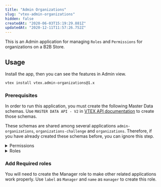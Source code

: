```yaml
---
title: "Admin Organizations"
slug: "vtex-admin-organizations"
hidden: false
createdAt: "2020-06-03T15:19:29.881Z"
updatedAt: "2020-12-11T11:57:26.752Z"
---
```


This is an Admin application for managing `Roles` and `Permissions` for organizations on a B2B Store.

## Usage

Install the app, then you can see the features in Admin view.

```sh
vtex install vtex.admin-organizations@1.x
```

### Prerequisites

In order to run this application, you must create the following Master Data schemas.
Use `MASTER DATA API - V2` in [VTEX API documentation](https://developers.vtex.com/reference#master-data-api-v2-overview) to create those schemas.

These schemas are shared among several applications `admin-organizations`, `organizations-challenge` and `organizations`. Therefore, if you have already created these schemas before, you can ignore this step.

<details>

<summary>Permissions</summary>

Data Entity Name: BusinessPermission
Schema Name: business-permission-schema-v1

``` json
{
 "properties": {
  "name": {
   "type": "string"
  },
  "label": {
   "type": "string"
  }
 },
 "v-default-fields": [
  "name",
  "label",
  "id"
 ],
 "required": [
  "name"
 ],
 "v-indexed": [
  "name"
 ],
 "v-security": {
  "allowGetAll": true,
  "publicRead": [
   "name",
   "label",
   "id"
  ],
  "publicWrite": [
   "name",
   "label"
  ],
  "publicFilter": [
   "name",
   "id"
  ]
 }
}

```

</details>

<details>

<summary>Roles</summary>

Data Entity Name: BusinessRole
Schema Name: business-role-schema-v1

```json
{
 "properties": {
  "name": {
   "type": "string"
  },
  "label": {
   "type": "string"
  },
  "permissions": {
   "type": "string"
  }
 },
 "definitions": {
  "permission": {
   "type": "string"
  }
 },
 "v-default-fields": [
  "name",
  "label",
  "id",
  "permissions"
 ],
 "required": [
  "name"
 ],
 "v-indexed": [
  "name"
 ],
 "v-security": {
  "allowGetAll": true,
  "publicRead": [
   "name",
   "label",
   "permissions",
   "id"
  ],
  "publicWrite": [
   "name",
   "label",
   "permissions"
  ],
  "publicFilter": [
   "name",
   "id"
  ]
 }
}
```

</details>

### Add Required roles

You will need to create the Manager role to make other related applications work properly.
Use `label` as `Manager` and `name` as `manager` to create this role.
